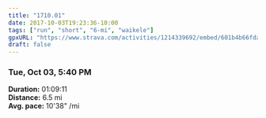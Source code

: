 ```yaml
---
title: "1710.01"
date: 2017-10-03T19:23:36-10:00
tags: ["run", "short", "6-mi", "waikele"]
gpxURL: "https://www.strava.com/activities/1214339692/embed/601b4b66fda7ef0ebb278da1ae04cc9d28f32e95"
draft: false
---
```


### Tue, Oct 03, 5:40 PM

**Duration:** 01:09:11  
**Distance:** 6.5 mi  
**Avg. pace:** 10'38" /mi
